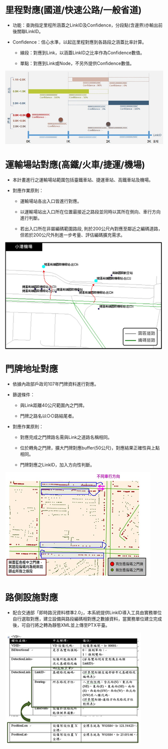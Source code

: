 # 里程對應(國道/快速公路/一般省道)

* 功能：查詢指定里程所涵蓋之LinkID及Confidence，分段點(含邊界)亦輸出前後關聯LinkID。

* Confidence：信心水準，以起迄里程對應到各路段之涵蓋比率計算。

  * 線段：對應到Link，以涵蓋LinkID之比率作為Confidence數值。
  
  * 單點：對應到Link或Node，不另外提供Confidence數值。


![](001.jpg)


# 運輸場站對應(高鐵/火車/捷運/機場)

* 本計畫進行之運輸場站範圍包括臺鐵車站、捷運車站、高鐵車站及機場。

* 對應作業原則：

  * 運輸場站各出入口皆進行對應。
  
  * 以運輸場站出入口所在位置最接近之路段並同時以其所在側向、車行方向進行判斷。
  
  * 若出入口所在非屬編碼範圍路段, 則於200公尺內對應至鄰近之編碼道路，但若於200公尺外則進一步考量、評估編碼擴充需求。

![](002.jpg)


# 門牌地址對應

* 依據內政部戶政司107年門牌資料進行對應。

* 篩選條件：

  * 與Link距離40公尺範圍內之門牌。
  
  * 門牌之路名以○○路結尾者。

* 對應作業原則：

  * 對應完成之門牌路名需與Link之道路名稱相同。
  
  * 位於轉角之門牌，擴大門牌對應buffer(50公尺)，對應結果正確性與上點相同。
  
  * 門牌對應之LinkID，加入方向性判斷。

![](003.jpg)


# 路側設施對應

* 配合交通部「即時路況資料標準2.0」，本系統提供LinkID導入工具由實務單位自行選取對應，建立設備與路段編碼相對應之數據資料，當實務單位建立完成後，可自行將之轉為靜態XML並上傳至PTX平臺。

![](004.jpg)


